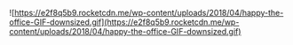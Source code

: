 ![https://e2f8q5b9.rocketcdn.me/wp-content/uploads/2018/04/happy-the-office-GIF-downsized.gif](https://e2f8q5b9.rocketcdn.me/wp-content/uploads/2018/04/happy-the-office-GIF-downsized.gif)
